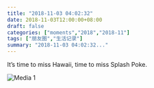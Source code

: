 ```yaml
---
title: "2018-11-03 04:02:32"
date: 2018-11-03T12:00:00+08:00
draft: false
categories: ["moments","2018","2018-11"]
tags: ["朋友圈","生活记录"]
summary: "2018-11-03 04:02:32..."
---
```


It’s time to miss Hawaii, time to miss Splash Poke.

![Media 1](/Moments/photos/2018-11-03/201811030402320.jpg)

